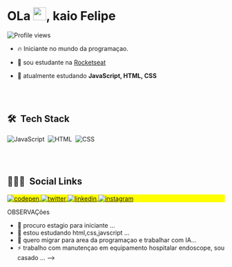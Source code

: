 <h1 align="left"> OLa  <img src="https://raw.githubusercontent.com/kaueMarques/kaueMarques/master/hi.gif" width="30px">,  kaio Felipe </h1>
<p align="left"> <img src="https://komarev.com/ghpvc/?username=kaiofelims&color=yellow" alt="Profile views" /> </p>

- 🔥   Iniciante no mundo da programaçao.

- 🔭   sou estudante na  [Rocketseat](https://github.com/Rocketseat)

- 💬   atualmente  estudando  **JavaScript, HTML, CSS**

<br><br>

## 🛠 &nbsp;Tech Stack

![JavaScript](https://img.shields.io/badge/-JavaScript-05122A?style=flat&logo=javascript)&nbsp;
![HTML](https://img.shields.io/badge/-HTML-05122A?style=flat&logo=HTML5)&nbsp;
![CSS](https://img.shields.io/badge/-CSS-05122A?style=flat&logo=CSS3&logoColor=1572B6)&nbsp;


<br><br>


## 👨🏽‍🦲 &nbsp;Social Links

<p align="left" style="background:yellow">
<a href="https://codepen.io/kaiofelims" target="_blank">
  <img align="center" src="https://img.shields.io/badge/-kaiofelims-05122A?style=flat&logo=codepen" alt="codepen"/>
</a>
<a href="https://twitter.com/kaiofelims" target="_blank"> 
  <img align="center" src="https://img.shields.io/badge/-kaiofelims -05122A?style=flat&logo=twitter" alt="twitter"/>  
</a>
<a href="https://linkedin.com/in/kaiofelims" target="_blank">
  <img align="center" src="https://img.shields.io/badge/-kaiofelims-05122A?style=flat&logo=linkedin" alt="linkedin"/>
</a>
<a href="https://instagram.com/kaiofelims" target="_blank">
 <img align="center" src="https://img.shields.io/badge/-kaiofelims-05122A?style=flat&logo=instagram" alt="instagram"/>
</a>
</p>

  OBSERVAÇões

- 🔭  procuro estagio para iniciante ...
- 🌱  estou estudando  html,css,javscript ...
- 🤔  quero migrar para area da programaçao e trabalhar com IA...
- ⚡  trabalho com manutençao em equipamento hospitalar endoscope, sou casado  ...
-->
